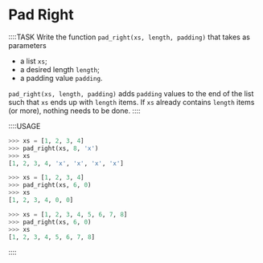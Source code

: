 # Pad Right

::::TASK
Write the function `pad_right(xs, length, padding)` that takes as parameters

* a list `xs`;
* a desired length `length`;
* a padding value `padding`.

`pad_right(xs, length, padding)` adds `padding` values to the end of the list such that `xs` ends up with `length` items.
If `xs` already contains `length` items (or more), nothing needs to be done.
::::

::::USAGE

```python
>>> xs = [1, 2, 3, 4]
>>> pad_right(xs, 8, 'x')
>>> xs
[1, 2, 3, 4, 'x', 'x', 'x', 'x']

>>> xs = [1, 2, 3, 4]
>>> pad_right(xs, 6, 0)
>>> xs
[1, 2, 3, 4, 0, 0]

>>> xs = [1, 2, 3, 4, 5, 6, 7, 8]
>>> pad_right(xs, 6, 0)
>>> xs
[1, 2, 3, 4, 5, 6, 7, 8]
```

::::
